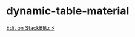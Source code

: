 # dynamic-table-material

[Edit on StackBlitz ⚡️](https://stackblitz.com/edit/dynamic-table-material)